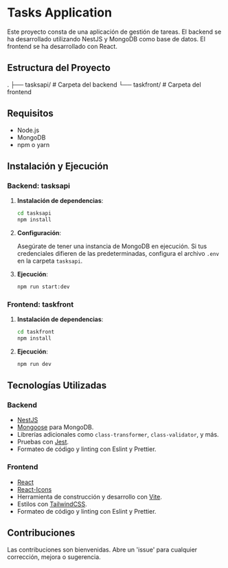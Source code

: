 # Tasks Application

Este proyecto consta de una aplicación de gestión de tareas. El backend se ha desarrollado utilizando NestJS y MongoDB como base de datos. El frontend se ha desarrollado con React.

## Estructura del Proyecto

.
├── tasksapi/ # Carpeta del backend
└── taskfront/ # Carpeta del frontend



## Requisitos

- Node.js
- MongoDB
- npm o yarn

## Instalación y Ejecución

### Backend: tasksapi

1. **Instalación de dependencias**:

    ```bash
    cd tasksapi
    npm install
    ```

2. **Configuración**:

    Asegúrate de tener una instancia de MongoDB en ejecución. Si tus credenciales difieren de las predeterminadas, configura el archivo `.env` en la carpeta `tasksapi`.

3. **Ejecución**:

    ```bash
    npm run start:dev
    ```

### Frontend: taskfront

1. **Instalación de dependencias**:

    ```bash
    cd taskfront
    npm install
    ```

2. **Ejecución**:

    ```bash
    npm run dev
    ```

## Tecnologías Utilizadas

### Backend

- [NestJS](https://nestjs.com/)
- [Mongoose](https://mongoosejs.com/) para MongoDB.
- Librerías adicionales como `class-transformer`, `class-validator`, y más.
- Pruebas con [Jest](https://jestjs.io/).
- Formateo de código y linting con Eslint y Prettier.

### Frontend

- [React](https://es.reactjs.org/)
- [React-Icons](https://react-icons.github.io/react-icons/)
- Herramienta de construcción y desarrollo con [Vite](https://vitejs.dev/).
- Estilos con [TailwindCSS](https://tailwindcss.com/).
- Formateo de código y linting con Eslint y Prettier.

## Contribuciones

Las contribuciones son bienvenidas. Abre un 'issue' para cualquier corrección, mejora o sugerencia.


